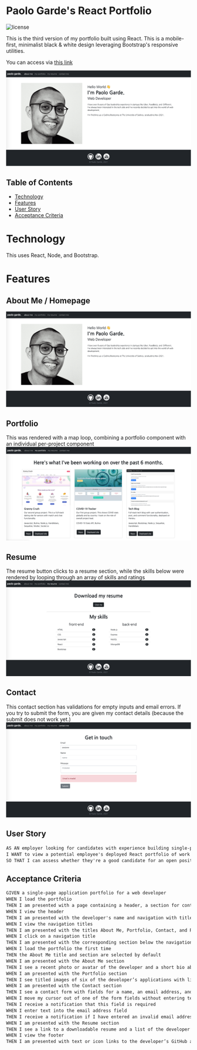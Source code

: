 # Paolo Garde's React Portfolio

![license](https://img.shields.io/github/license/rpgarde/pg-react-portfolio)

This is the third version of my portfolio built using React. This is a mobile-first, minimalist black & white design leveraging Bootstrap's responsive utilities.

You can access via [this link](https://rpgarde.github.io/pg-react-portfolio/)

![Homepage](src/images/about-me.png)

## Table of Contents

- [Technology](#technology)
- [Features](#features)
- [User Story](#user-story)
- [Acceptance Criteria](#acceptance-criteria)

# Technology

This uses React, Node, and Bootstrap.

# Features

## About Me / Homepage

![Homepage](src/images/about-me.png)

## Portfolio

This was rendered with a map loop, combining a portfolio component with an individual per-project component
![Portfolio](src/images/portfolio.png)

## Resume

The resume button clicks to a resume section, while the skills below were rendered by looping through an array of skills and ratings
![Portfolio](src/images/resume.png)

## Contact

This contact section has validations for empty inputs and email errors. If you try to submit the form, you are given my contact details (because the submit does not work yet.)
![Portfolio](src/images/contact.png)

## User Story

```md
AS AN employer looking for candidates with experience building single-page applications
I WANT to view a potential employee's deployed React portfolio of work samples
SO THAT I can assess whether they're a good candidate for an open position
```

## Acceptance Criteria

```md
GIVEN a single-page application portfolio for a web developer
WHEN I load the portfolio
THEN I am presented with a page containing a header, a section for content, and a footer
WHEN I view the header
THEN I am presented with the developer's name and navigation with titles corresponding to different sections of the portfolio
WHEN I view the navigation titles
THEN I am presented with the titles About Me, Portfolio, Contact, and Resume, and the title corresponding to the current section is highlighted
WHEN I click on a navigation title
THEN I am presented with the corresponding section below the navigation without the page reloading and that title is highlighted
WHEN I load the portfolio the first time
THEN the About Me title and section are selected by default
WHEN I am presented with the About Me section
THEN I see a recent photo or avatar of the developer and a short bio about them
WHEN I am presented with the Portfolio section
THEN I see titled images of six of the developer’s applications with links to both the deployed applications and the corresponding GitHub repositories
WHEN I am presented with the Contact section
THEN I see a contact form with fields for a name, an email address, and a message
WHEN I move my cursor out of one of the form fields without entering text
THEN I receive a notification that this field is required
WHEN I enter text into the email address field
THEN I receive a notification if I have entered an invalid email address
WHEN I am presented with the Resume section
THEN I see a link to a downloadable resume and a list of the developer’s proficiencies
WHEN I view the footer
THEN I am presented with text or icon links to the developer’s GitHub and LinkedIn profiles, and their profile on a third platform (Stack Overflow, Twitter)
```
